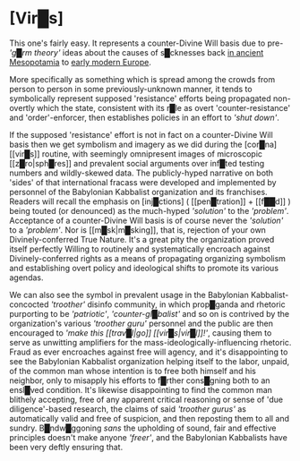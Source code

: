 # **[Vir█s]**


This one's fairly easy.  It represents a counter-Divine Will basis due to pre-*'g█rm theory'* ideas about the causes of s█cknesses back [in ancient Mesopotamia](https://www.ceeol.com/search/article-detail?id=115403) to [early modern Europe](https://brill.com/edcollbook/title/34226).

More specifically as something which is spread among the crowds from person to person in some previously-unknown manner, it tends to symbolically represent supposed 'resistance' efforts being propagated non-overtly which the state, consistent with its r█le as overt 'counter-resistance' and 'order'-enforcer, then establishes policies in an effort to *'shut down'*.

If the supposed 'resistance' effort is not in fact on a counter-Divine Will basis then we get symbolism and imagery as we did during the [cor█na] [[vir█s]] routine, with seemingly omnipresent images of microscopic [[z█ro|sph█res]] and prevalent social arguments over inf█ted testing numbers and wildly-skewed data.  The publicly-hyped narrative on both 'sides' of that international fracass were developed and implemented by personnel of the Babylonian Kabbalist organization and its franchises.  Readers will recall the emphasis on [inj█ctions] ( [[pen█tration]] + [[f██d]] ) being touted (or denounced) as the much-hyped *'solution'* to the *'problem'*.  Acceptance of a counter-Divine Will basis is of course never the *'solution'* to a *'problem'*.  Nor is [[m█sk|m█sking]], that is, rejection of your own Divinely-conferred True Nature.  It's a great pity the organization proved itself perfectly Willing to routinely and systematically encroach against Divinely-conferred rights as a means of propagating organizing symbolism and establishing overt policy and ideological shifts to promote its various agendas.

We can also see the symbol in prevalent usage in the Babylonian Kabbalist-concocted *'troother'* disinfo community, in which prop█ganda and rhetoric purporting to be *'patriotic'*, *'counter-gl█balist'* and so on is contrived by the organization's various *'troother guru'* personnel and the public are then encouraged to *'make this [[trav█l|go]] [[vir█s|vir█l]]!'*, causing them to serve as unwitting amplifiers for the mass-ideologically-influencing rhetoric.  Fraud as ever encroaches against free will agency, and it's disappointing to see the Babylonian Kabbalist organization helping itself to the labor, unpaid, of the common man whose intention is to free both himself and his neighbor, only to misapply his efforts to f█rther cons█gning both to an ensl█ved condition.  It's likewise disappointing to find the common man blithely accepting, free of any apparent critical reasoning or sense of 'due diligence'-based research, the claims of said *'troother gurus'* as automatically valid and free of suspicion, and then reposting them to all and sundry.  B█ndw█ggoning *sans* the upholding of sound, fair and effective principles doesn't make anyone *'freer'*, and the Babylonian Kabbalists have been very deftly ensuring that.


